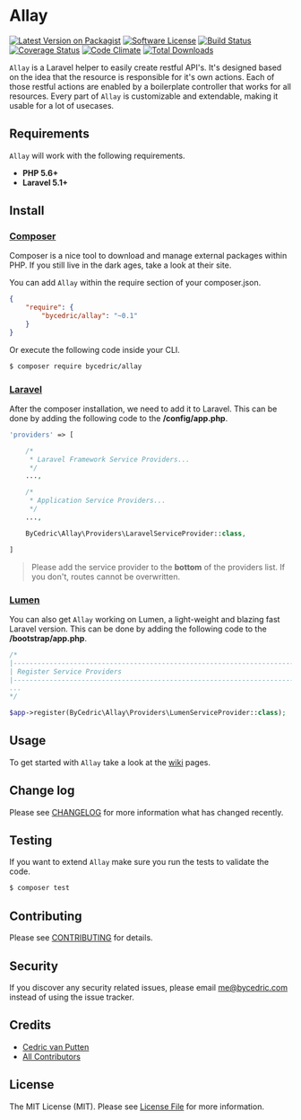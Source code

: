 # Allay
[![Latest Version on Packagist][icon-version]][link-version]
[![Software License][icon-license]](LICENSE.md)
[![Build Status][icon-build]][link-build]
[![Coverage Status][icon-coverage]][link-coverage]
[![Code Climate][icon-climate]][link-climate]
[![Total Downloads][icon-downloads]][link-downloads]

`Allay` is a Laravel helper to easily create restful API's. 
It's designed based on the idea that the resource is responsible for it's own actions. 
Each of those restful actions are enabled by a boilerplate controller that works for all resources.
Every part of `Allay` is customizable and extendable, making it usable for a lot of usecases.

## Requirements
`Allay` will work with the following requirements.

- **PHP 5.6+**
- **Laravel 5.1+**

## Install

### [Composer](https://getcomposer.org/)
Composer is a nice tool to download and manage external packages within PHP.
If you still live in the dark ages, take a look at their site.

You can add `Allay` within the require section of your composer.json.

```json
{
    "require": {
        "bycedric/allay": "~0.1"
    }
}
```

Or execute the following code inside your CLI.

```bash
$ composer require bycedric/allay
```

### [Laravel](http://laravel.com/)
After the composer installation, we need to add it to Laravel.
This can be done by adding the following code to the **/config/app.php**.

```php
'providers' => [

    /*
     * Laravel Framework Service Providers...
     */
    ...,

    /*
     * Application Service Providers...
     */
    ...,

    ByCedric\Allay\Providers\LaravelServiceProvider::class,

]
```

> Please add the service provider to the **bottom** of the providers list. If you don't, routes cannot be overwritten.

### [Lumen](http://lumen.laravel.com/)
You can also get `Allay` working on Lumen, a light-weight and blazing fast Laravel version.
This can be done by adding the following code to the **/bootstrap/app.php**.

```php
/*
|--------------------------------------------------------------------------
| Register Service Providers
|--------------------------------------------------------------------------
...
*/

$app->register(ByCedric\Allay\Providers\LumenServiceProvider::class);
```

## Usage
To get started with `Allay` take a look at the [wiki](../../wiki) pages.

## Change log
Please see [CHANGELOG](CHANGELOG.md) for more information what has changed recently.

## Testing
If you want to extend `Allay` make sure you run the tests to validate the code.

```bash
$ composer test
```

## Contributing
Please see [CONTRIBUTING](CONTRIBUTING.md) for details.

## Security
If you discover any security related issues, please email me@bycedric.com instead of using the issue tracker.

## Credits
- [Cedric van Putten](https://github.com/byCedric)
- [All Contributors](../../contributors)

## License
The MIT License (MIT). Please see [License File](LICENSE.md) for more information.

[icon-version]: https://img.shields.io/packagist/v/bycedric/allay.svg?style=flat-square
[icon-license]: https://img.shields.io/badge/license-MIT-brightgreen.svg?style=flat-square
[icon-build]: https://img.shields.io/travis/byCedric/Allay/master.svg?style=flat-square
[icon-coverage]: https://img.shields.io/coveralls/byCedric/Allay/master.svg?style=flat-square
[icon-climate]: https://img.shields.io/codeclimate/github/byCedric/Allay.svg?style=flat-square
[icon-downloads]: https://img.shields.io/packagist/dt/bycedric/allay.svg?style=flat-square

[link-version]: https://packagist.org/packages/bycedric/allay
[link-build]: https://travis-ci.org/byCedric/Allay
[link-coverage]: https://coveralls.io/r/byCedric/Allay
[link-climate]: https://codeclimate.com/github/byCedric/Allay
[link-downloads]: https://packagist.org/packages/bycedric/allay

